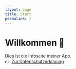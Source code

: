 ```yaml
---
layout: page
title: Start
permalink: /
---
```


# Willkommen 👋

Dies ist die Infoseite meiner App.  
👉 [Zur&nbsp;Datenschutzerklärung](/datenschutz/)
